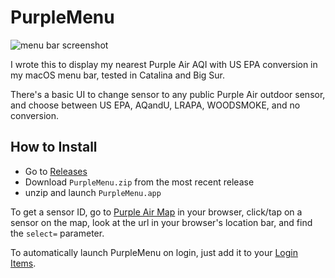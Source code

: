 # PurpleMenu
![menu bar screenshot](https://dl.dropboxusercontent.com/s/ev91nfl9rmq4jp6/Screen%20Shot%202020-10-08%20at%2021.41.22.png?dl=0)

I wrote this to display my nearest Purple Air AQI with US EPA conversion in my macOS menu bar, tested in Catalina and Big Sur.

There's a basic UI to change sensor to any public Purple Air outdoor sensor, and choose between US EPA, AQandU, LRAPA, WOODSMOKE, and no conversion.

## How to Install

* Go to [Releases](https://github.com/ayn/PurpleMenu/releases)
* Download `PurpleMenu.zip` from the most recent release
* unzip and launch `PurpleMenu.app`

To get a sensor ID, go to [Purple Air Map](http://www.purpleair.com/map?mylocation) in your browser, click/tap on a sensor on the map, look at the url in your browser's location bar, and find the `select=` parameter.

To automatically launch PurpleMenu on login, just add it to your [Login Items](https://support.apple.com/guide/mac-help/open-items-automatically-when-you-log-in-mh15189/mac).
